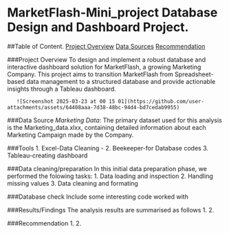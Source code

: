 # MarketFlash-Mini_project Database Design and Dashboard Project.

##Table of Content.
[Project Overview](#project-overview)
[Data Sources](#data-sources)
[Recommendation](#recommendation)

###Project Overview
       To design and implement a robust database and interactive dashboard solution for MarketFlash, a growing Marketing Company. This project aims to transition MarketFlash from Spreadsheet-based data management to a structured database and provide actionable insights through a Tableau dashboard.
       
       ![Screenshot 2025-03-23 at 00 15 01](https://github.com/user-attachments/assets/64408aaa-7d38-48bc-94d4-bd7cedab9955)

###Data Source
     *Marketing Data*: The primary dataset used for this analysis is the Marketing_data.xlxx, containing detailed information about each Marketing Campaign made by the Company.

###Tools
    1. Excel-Data Cleaning
             -
    2. Beekeeper-for Database codes
    3. Tableau-creating dashboard

###Data cleaning/preparation
         In this initial data preparation phase, we performed the folowing tasks:
         1. Data loading and inspection
         2. Handling missing values
         3. Data cleaning and formating

###Database check
      Include some interesting code worked with

###Results/Findings
     The analysis results are summarised as follows
              1.
              2.

###Recommendation
      1.
      2.
























          
